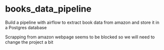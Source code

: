 # books_data_pipeline
Build a pipeline with airflow to extract book data from amazon and store it in a Postgres database

Scrapping from amazon webpage seems to be blocked so we will need to change the project a bit
